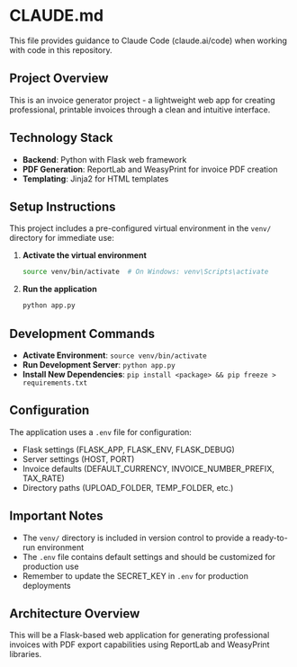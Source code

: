 # CLAUDE.md

This file provides guidance to Claude Code (claude.ai/code) when working with code in this repository.

## Project Overview

This is an invoice generator project - a lightweight web app for creating professional, printable invoices through a clean and intuitive interface.

## Technology Stack

- **Backend**: Python with Flask web framework
- **PDF Generation**: ReportLab and WeasyPrint for invoice PDF creation
- **Templating**: Jinja2 for HTML templates

## Setup Instructions

This project includes a pre-configured virtual environment in the `venv/` directory for immediate use:

1. **Activate the virtual environment**
   ```bash
   source venv/bin/activate  # On Windows: venv\Scripts\activate
   ```

2. **Run the application**
   ```bash
   python app.py
   ```

## Development Commands

- **Activate Environment**: `source venv/bin/activate`
- **Run Development Server**: `python app.py`
- **Install New Dependencies**: `pip install <package> && pip freeze > requirements.txt`

## Configuration

The application uses a `.env` file for configuration:
- Flask settings (FLASK_APP, FLASK_ENV, FLASK_DEBUG)
- Server settings (HOST, PORT)
- Invoice defaults (DEFAULT_CURRENCY, INVOICE_NUMBER_PREFIX, TAX_RATE)
- Directory paths (UPLOAD_FOLDER, TEMP_FOLDER, etc.)

## Important Notes

- The `venv/` directory is included in version control to provide a ready-to-run environment
- The `.env` file contains default settings and should be customized for production use
- Remember to update the SECRET_KEY in `.env` for production deployments

## Architecture Overview

This will be a Flask-based web application for generating professional invoices with PDF export capabilities using ReportLab and WeasyPrint libraries.